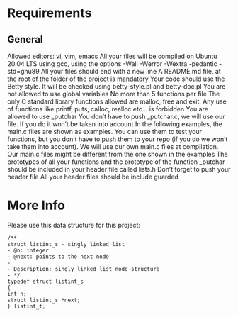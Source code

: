 # Requirements

## General

Allowed editors: vi, vim, emacs
All your files will be compiled on Ubuntu 20.04 LTS using gcc, using the options -Wall -Werror -Wextra -pedantic -std=gnu89
All your files should end with a new line
A README.md file, at the root of the folder of the project is mandatory
Your code should use the Betty style. It will be checked using betty-style.pl and betty-doc.pl
You are not allowed to use global variables
No more than 5 functions per file
The only C standard library functions allowed are malloc, free and exit. Any use of functions like printf, puts, calloc, realloc etc… is forbidden
You are allowed to use \_putchar
You don’t have to push \_putchar.c, we will use our file. If you do it won’t be taken into account
In the following examples, the main.c files are shown as examples. You can use them to test your functions, but you don’t have to push them to your repo (if you do we won’t take them into account). We will use our own main.c files at compilation. Our main.c files might be different from the one shown in the examples
The prototypes of all your functions and the prototype of the function \_putchar should be included in your header file called lists.h
Don’t forget to push your header file
All your header files should be include guarded

# More Info

Please use this data structure for this project:

`/**`\
`struct listint_s - singly linked list`\
`- @n: integer`\
`- @next: points to the next node`\
`-`\
`- Description: singly linked list node structure`\
`- */`\
`typedef struct listint_s`\
`{`\
`int n;`\
`struct listint_s *next;`\
`} listint_t;`
